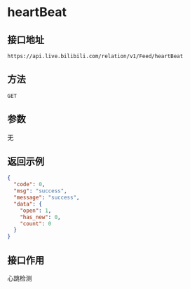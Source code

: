 # heartBeat

## 接口地址

`https://api.live.bilibili.com/relation/v1/Feed/heartBeat`

## 方法

`GET`

## 参数

无

## 返回示例

```json
{
  "code": 0,
  "msg": "success",
  "message": "success",
  "data": {
    "open": 1,
    "has_new": 0,
    "count": 0
  }
}
```

## 接口作用

心跳检测
